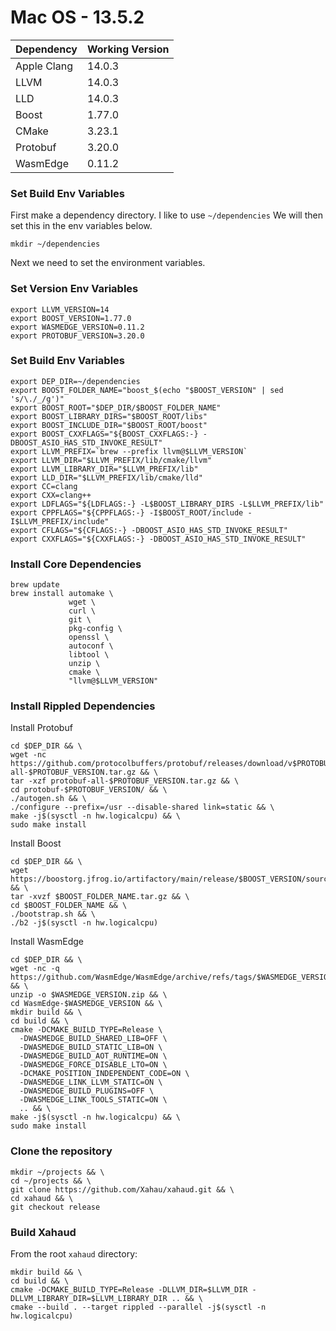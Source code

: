 # Mac OS - 13.5.2

| Dependency  | Working Version |
| ----------- | --------------- |
| Apple Clang | 14.0.3          |
| LLVM        | 14.0.3          |
| LLD         | 14.0.3          |
| Boost       | 1.77.0          |
| CMake       | 3.23.1          |
| Protobuf    | 3.20.0          |
| WasmEdge    | 0.11.2          |

### Set Build Env Variables

First make a dependency directory. I like to use `~/dependencies` We will then set this in the env variables below.

```
mkdir ~/dependencies
```

Next we need to set the environment variables.

### Set Version Env Variables

```
export LLVM_VERSION=14
export BOOST_VERSION=1.77.0
export WASMEDGE_VERSION=0.11.2
export PROTOBUF_VERSION=3.20.0
```

### Set Build Env Variables

```
export DEP_DIR=~/dependencies
export BOOST_FOLDER_NAME="boost_$(echo "$BOOST_VERSION" | sed 's/\./_/g')"
export BOOST_ROOT="$DEP_DIR/$BOOST_FOLDER_NAME"
export BOOST_LIBRARY_DIRS="$BOOST_ROOT/libs"
export BOOST_INCLUDE_DIR="$BOOST_ROOT/boost"
export BOOST_CXXFLAGS="${BOOST_CXXFLAGS:-} -DBOOST_ASIO_HAS_STD_INVOKE_RESULT"
export LLVM_PREFIX=`brew --prefix llvm@$LLVM_VERSION`
export LLVM_DIR="$LLVM_PREFIX/lib/cmake/llvm"
export LLVM_LIBRARY_DIR="$LLVM_PREFIX/lib"
export LLD_DIR="$LLVM_PREFIX/lib/cmake/lld"
export CC=clang
export CXX=clang++
export LDFLAGS="${LDFLAGS:-} -L$BOOST_LIBRARY_DIRS -L$LLVM_PREFIX/lib"
export CPPFLAGS="${CPPFLAGS:-} -I$BOOST_ROOT/include -I$LLVM_PREFIX/include"
export CFLAGS="${CFLAGS:-} -DBOOST_ASIO_HAS_STD_INVOKE_RESULT"
export CXXFLAGS="${CXXFLAGS:-} -DBOOST_ASIO_HAS_STD_INVOKE_RESULT"
```

### Install Core Dependencies

```
brew update
brew install automake \
             wget \
             curl \
             git \
             pkg-config \
             openssl \
             autoconf \
             libtool \
             unzip \
             cmake \
             "llvm@$LLVM_VERSION"
```

### Install Rippled Dependencies

Install Protobuf

```
cd $DEP_DIR && \
wget -nc https://github.com/protocolbuffers/protobuf/releases/download/v$PROTOBUF_VERSION/protobuf-all-$PROTOBUF_VERSION.tar.gz && \
tar -xzf protobuf-all-$PROTOBUF_VERSION.tar.gz && \
cd protobuf-$PROTOBUF_VERSION/ && \
./autogen.sh && \
./configure --prefix=/usr --disable-shared link=static && \
make -j$(sysctl -n hw.logicalcpu) && \
sudo make install
```

Install Boost

```
cd $DEP_DIR && \
wget https://boostorg.jfrog.io/artifactory/main/release/$BOOST_VERSION/source/$BOOST_FOLDER_NAME.tar.gz && \
tar -xvzf $BOOST_FOLDER_NAME.tar.gz && \
cd $BOOST_FOLDER_NAME && \
./bootstrap.sh && \
./b2 -j$(sysctl -n hw.logicalcpu)
```

Install WasmEdge

```
cd $DEP_DIR && \
wget -nc -q https://github.com/WasmEdge/WasmEdge/archive/refs/tags/$WASMEDGE_VERSION.zip && \
unzip -o $WASMEDGE_VERSION.zip && \
cd WasmEdge-$WASMEDGE_VERSION && \
mkdir build && \
cd build && \
cmake -DCMAKE_BUILD_TYPE=Release \
  -DWASMEDGE_BUILD_SHARED_LIB=OFF \
  -DWASMEDGE_BUILD_STATIC_LIB=ON \
  -DWASMEDGE_BUILD_AOT_RUNTIME=ON \
  -DWASMEDGE_FORCE_DISABLE_LTO=ON \
  -DCMAKE_POSITION_INDEPENDENT_CODE=ON \
  -DWASMEDGE_LINK_LLVM_STATIC=ON \
  -DWASMEDGE_BUILD_PLUGINS=OFF \
  -DWASMEDGE_LINK_TOOLS_STATIC=ON \
  .. && \
make -j$(sysctl -n hw.logicalcpu) && \
sudo make install
```

### Clone the repository

```
mkdir ~/projects && \
cd ~/projects && \
git clone https://github.com/Xahau/xahaud.git && \
cd xahaud && \
git checkout release
```

### Build Xahaud

From the root `xahaud` directory:

```shellscript
mkdir build && \
cd build && \
cmake -DCMAKE_BUILD_TYPE=Release -DLLVM_DIR=$LLVM_DIR -DLLVM_LIBRARY_DIR=$LLVM_LIBRARY_DIR .. && \
cmake --build . --target rippled --parallel -j$(sysctl -n hw.logicalcpu)
```
